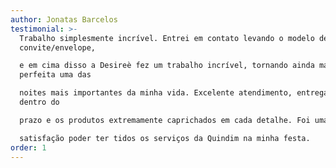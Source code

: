 ```yaml
---
author: Jonatas Barcelos
testimonial: >-
  Trabalho simplesmente incrível. Entrei em contato levando o modelo de
  convite/envelope,

  e em cima disso a Desireè fez um trabalho incrível, tornando ainda mais
  perfeita uma das

  noites mais importantes da minha vida. Excelente atendimento, entregas sempre
  dentro do

  prazo e os produtos extremamente caprichados em cada detalhe. Foi uma enorme

  satisfação poder ter tidos os serviços da Quindim na minha festa.
order: 1
---
```


